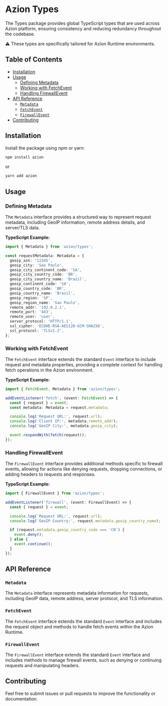 # Azion Types

The Types package provides global TypeScript types that are used across Azion platform, ensuring consistency and reducing redundancy throughout the codebase.

⚠️ These types are specifically tailored for Azion Runtime environments.
## Table of Contents

- [Installation](#installation)
- [Usage](#usage)
  - [Defining Metadata](#defining-metadata)
  - [Working with FetchEvent](#working-with-fetchevent)
  - [Handling FirewallEvent](#handling-firewallevent)
- [API Reference](#api-reference)
  - [`Metadata`](#metadata)
  - [`FetchEvent`](#fetchevent)
  - [`FirewallEvent`](#firewallevent)
- [Contributing](#contributing)

## Installation

Install the package using npm or yarn:

```sh
npm install azion
```

or

```sh
yarn add azion
```

## Usage

### Defining Metadata

The `Metadata` interface provides a structured way to represent request metadata, including GeoIP information, remote address details, and server/TLS data.

**TypeScript Example:**

```typescript
import { Metadata } from 'azion/types';

const requestMetadata: Metadata = {
  geoip_asn: '12345',
  geoip_city: 'Sao Paulo',
  geoip_city_continent_code: 'SA',
  geoip_city_country_code: 'BR',
  geoip_city_country_name: 'Brazil',
  geoip_continent_code: 'SA',
  geoip_country_code: 'BR',
  geoip_country_name: 'Brazil',
  geoip_region: 'SP',
  geoip_region_name: 'Sao Paulo',
  remote_addr: '192.0.2.1',
  remote_port: '443',
  remote_user: 'user',
  server_protocol: 'HTTP/1.1',
  ssl_cipher: 'ECDHE-RSA-AES128-GCM-SHA256',
  ssl_protocol: 'TLSv1.2',
};
```

### Working with FetchEvent

The `FetchEvent` interface extends the standard `Event` interface to include request and metadata properties, providing a complete context for handling fetch operations in the Azion environment.

**TypeScript Example:**

```typescript
import { FetchEvent, Metadata } from 'azion/types';

addEventListener('fetch', (event: FetchEvent) => {
  const { request } = event;
  const metadata: Metadata = request.metadata;

  console.log('Request URL:', request.url);
  console.log('Client IP:', metadata.remote_addr);
  console.log('GeoIP City:', metadata.geoip_city);

  event.respondWith(fetch(request));
});
```

### Handling FirewallEvent

The `FirewallEvent` interface provides additional methods specific to firewall events, allowing for actions like denying requests, dropping connections, or adding headers to requests and responses.

**TypeScript Example:**

```typescript
import { FirewallEvent } from 'azion/types';

addEventListener('firewall', (event: FirewallEvent) => {
  const { request } = event;

  console.log('Request URL:', request.url);
  console.log('GeoIP Country:', request.metadata.geoip_country_name);

  if (request.metadata.geoip_country_code === 'CN') {
    event.deny();
  } else {
    event.continue();
  }
});
```

## API Reference

### `Metadata`

The `Metadata` interface represents metadata information for requests, including GeoIP data, remote address, server protocol, and TLS information.

### `FetchEvent`

The `FetchEvent` interface extends the standard `Event` interface and includes the request object and methods to handle fetch events within the Azion Runtime.

### `FirewallEvent`

The `FirewallEvent` interface extends the standard `Event` interface and includes methods to manage firewall events, such as denying or continuing requests and manipulating headers.

## Contributing

Feel free to submit issues or pull requests to improve the functionality or documentation.
